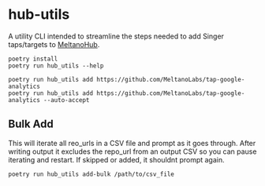 # hub-utils

A utility CLI intended to streamline the steps needed to add Singer taps/targets to [MeltanoHub](https://hub.meltano.com/).

```
poetry install
poetry run hub_utils --help

poetry run hub_utils add https://github.com/MeltanoLabs/tap-google-analytics
poetry run hub_utils add https://github.com/MeltanoLabs/tap-google-analytics --auto-accept
```

## Bulk Add

This will iterate all reo_urls in a CSV file and prompt as it goes through.
After writing output it excludes the repo_url from an output CSV so you can pause iterating and restart. If skipped or added, it shouldnt prompt again.


```
poetry run hub_utils add-bulk /path/to/csv_file
```
